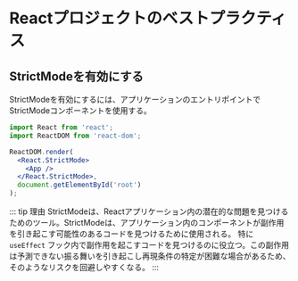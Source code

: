 # Reactプロジェクトのベストプラクティス

## StrictModeを有効にする
StrictModeを有効にするには、アプリケーションのエントリポイントでStrictModeコンポーネントを使用する。

```jsx
import React from 'react';
import ReactDOM from 'react-dom';

ReactDOM.render(
  <React.StrictMode>
    <App />
  </React.StrictMode>,
  document.getElementById('root')
);
```
::: tip 理由
StrictModeは、Reactアプリケーション内の潜在的な問題を見つけるためのツール。StrictModeは、アプリケーション内のコンポーネントが副作用を引き起こす可能性のあるコードを見つけるために使用される。
特に `useEffect` フック内で副作用を起こすコードを見つけるのに役立つ。この副作用は予測できない振る舞いを引き起こし再現条件の特定が困難な場合があるため、そのようなリスクを回避しやすくなる。
:::
